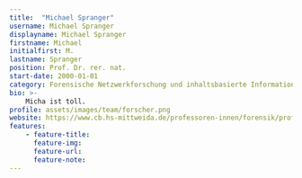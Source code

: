 ```yaml
---
title:  "Michael Spranger"
username: Michael Spranger
displayname: Michael Spranger
firstname: Michael
initialfirst: M.
lastname: Spranger
position: Prof. Dr. rer. nat. 
start-date: 2000-01-01
category: Forensische Netzwerkforschung und inhaltsbasierte Informationsgewinnung
bio: >- 
    Micha ist toll.   
profile: assets/images/team/forscher.png
website: https://www.cb.hs-mittweida.de/professoren-innen/forensik/prof-spranger/
features:
    - feature-title: 
      feature-img: 
      feature-url: 
      feature-note: 
---
```

